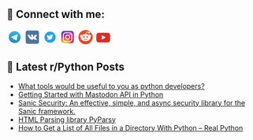 ## 🔎 Connect with me:
[<img src="https://github.com/bullbesh/bullbesh/blob/main/images/Telegram.png" width="32" height="32" />](https://t.me/bullbesh)
[<img src="https://github.com/bullbesh/bullbesh/blob/main/images/VK.png" width="32" height="32" />](https://vk.com/bullbesh)
[<img src="https://github.com/bullbesh/bullbesh/blob/main/images/Twitter.png" width="32" height="32" />](https://twitter.com/bullbesh1)
[<img src="https://github.com/bullbesh/bullbesh/blob/main/images/Instagram.png" width="32" height="32" />](https://www.instagram.com/bullbesh)
[<img src="https://github.com/bullbesh/bullbesh/blob/main/images/Reddit.png" width="32" height="32" />](https://www.reddit.com/user/bullbesh)
[<img src="https://github.com/bullbesh/bullbesh/blob/main/images/YouTube.png" width="32" height="32" />](https://www.youtube.com/channel/UCtfjRs6uzgq5mfm8S06WTcg)

## 📕 Latest r/Python Posts
<!-- BLOG-POST-LIST:START -->
- [What tools would be useful to you as python developers?](https://www.reddit.com/r/Python/comments/z7zo90/what_tools_would_be_useful_to_you_as_python/)
- [Getting Started with Mastodon API in Python](https://www.reddit.com/r/Python/comments/z7yhd4/getting_started_with_mastodon_api_in_python/)
- [Sanic Security: An effective, simple, and async security library for the Sanic framework.](https://www.reddit.com/r/Python/comments/z7xiod/sanic_security_an_effective_simple_and_async/)
- [HTML Parsing library PyParsy](https://www.reddit.com/r/Python/comments/z7x49x/html_parsing_library_pyparsy/)
- [How to Get a List of All Files in a Directory With Python – Real Python](https://www.reddit.com/r/Python/comments/z7wh9e/how_to_get_a_list_of_all_files_in_a_directory/)
<!-- BLOG-POST-LIST:END -->
